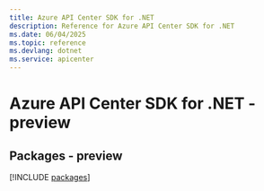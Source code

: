 ```yaml
---
title: Azure API Center SDK for .NET
description: Reference for Azure API Center SDK for .NET
ms.date: 06/04/2025
ms.topic: reference
ms.devlang: dotnet
ms.service: apicenter
---
```

# Azure API Center SDK for .NET - preview
## Packages - preview
[!INCLUDE [packages](api-center-index.md)]